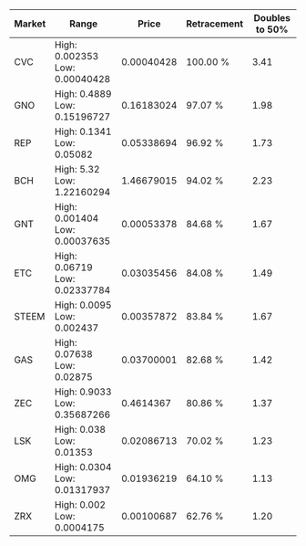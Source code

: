 | Market | Range | Price| Retracement | Doubles to 50% |
| --- | --- | --- | --- | --- |
| CVC | High: 0.002353<br />Low: 0.00040428 | 0.00040428 | 100.00 % | 3.41 |
| GNO | High: 0.4889<br />Low: 0.15196727 | 0.16183024 | 97.07 % | 1.98 |
| REP | High: 0.1341<br />Low: 0.05082 | 0.05338694 | 96.92 % | 1.73 |
| BCH | High: 5.32<br />Low: 1.22160294 | 1.46679015 | 94.02 % | 2.23 |
| GNT | High: 0.001404<br />Low: 0.00037635 | 0.00053378 | 84.68 % | 1.67 |
| ETC | High: 0.06719<br />Low: 0.02337784 | 0.03035456 | 84.08 % | 1.49 |
| STEEM | High: 0.0095<br />Low: 0.002437 | 0.00357872 | 83.84 % | 1.67 |
| GAS | High: 0.07638<br />Low: 0.02875 | 0.03700001 | 82.68 % | 1.42 |
| ZEC | High: 0.9033<br />Low: 0.35687266 | 0.4614367 | 80.86 % | 1.37 |
| LSK | High: 0.038<br />Low: 0.01353 | 0.02086713 | 70.02 % | 1.23 |
| OMG | High: 0.0304<br />Low: 0.01317937 | 0.01936219 | 64.10 % | 1.13 |
| ZRX | High: 0.002<br />Low: 0.0004175 | 0.00100687 | 62.76 % | 1.20 |
